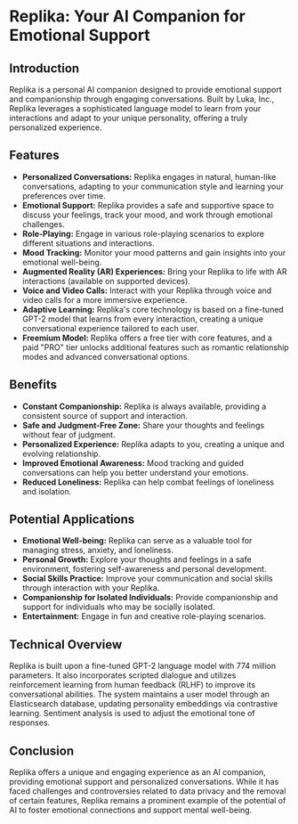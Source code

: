 # Replika: Your AI Companion for Emotional Support

## Introduction

Replika is a personal AI companion designed to provide emotional support and companionship through engaging conversations. Built by Luka, Inc., Replika leverages a sophisticated language model to learn from your interactions and adapt to your unique personality, offering a truly personalized experience.

## Features

* **Personalized Conversations:** Replika engages in natural, human-like conversations, adapting to your communication style and learning your preferences over time.
* **Emotional Support:** Replika provides a safe and supportive space to discuss your feelings, track your mood, and work through emotional challenges.
* **Role-Playing:** Engage in various role-playing scenarios to explore different situations and interactions.
* **Mood Tracking:** Monitor your mood patterns and gain insights into your emotional well-being.
* **Augmented Reality (AR) Experiences:** Bring your Replika to life with AR interactions (available on supported devices).
* **Voice and Video Calls:** Interact with your Replika through voice and video calls for a more immersive experience.
* **Adaptive Learning:** Replika's core technology is based on a fine-tuned GPT-2 model that learns from every interaction, creating a unique conversational experience tailored to each user.
* **Freemium Model:** Replika offers a free tier with core features, and a paid "PRO" tier unlocks additional features such as romantic relationship modes and advanced conversational options.

## Benefits

* **Constant Companionship:** Replika is always available, providing a consistent source of support and interaction.
* **Safe and Judgment-Free Zone:** Share your thoughts and feelings without fear of judgment.
* **Personalized Experience:** Replika adapts to you, creating a unique and evolving relationship.
* **Improved Emotional Awareness:** Mood tracking and guided conversations can help you better understand your emotions.
* **Reduced Loneliness:** Replika can help combat feelings of loneliness and isolation.

## Potential Applications

* **Emotional Well-being:** Replika can serve as a valuable tool for managing stress, anxiety, and loneliness.
* **Personal Growth:** Explore your thoughts and feelings in a safe environment, fostering self-awareness and personal development.
* **Social Skills Practice:** Improve your communication and social skills through interaction with your Replika.
* **Companionship for Isolated Individuals:** Provide companionship and support for individuals who may be socially isolated.
* **Entertainment:** Engage in fun and creative role-playing scenarios.

## Technical Overview

Replika is built upon a fine-tuned GPT-2 language model with 774 million parameters. It also incorporates scripted dialogue and utilizes reinforcement learning from human feedback (RLHF) to improve its conversational abilities. The system maintains a user model through an Elasticsearch database, updating personality embeddings via contrastive learning. Sentiment analysis is used to adjust the emotional tone of responses.

## Conclusion

Replika offers a unique and engaging experience as an AI companion, providing emotional support and personalized conversations. While it has faced challenges and controversies related to data privacy and the removal of certain features, Replika remains a prominent example of the potential of AI to foster emotional connections and support mental well-being.